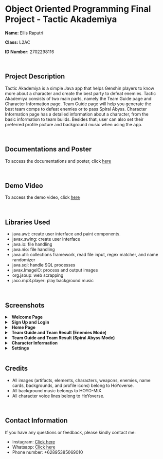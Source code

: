 # Object Oriented Programming Final Project - Tactic Akademiya

**Name:** Ellis Raputri

**Class:** L2AC

**ID Number:** 2702298116

<br>

## Project Description
Tactic Akademiya is a simple Java app that helps Genshin players to know more about a 
character and create the best party to defeat enemies. Tactic Akademiya consists of two main parts, namely the Team Guide page and Character Information page. Team Guide page will help you generate the best team comps to defeat enemies or to pass Spiral Abyss. Character Information page has a detailed information about a character, from the basic information to team builds. Besides that, user can also set their preferred profile picture and background music when using the app. 

<br>

## Documentations and Poster
To access the documentations and poster, click [here](https://github.com/ellisraputri/OOP-FinalProject-TacticAkademiya/tree/master/report)

<br>

## Demo Video
To access the demo video, click [here](-)

<br>

## Libraries Used
- java.awt: create user interface and paint components.
- javax.swing: create user interface
- java.io: file handling
- java.nio: file handling
- java.util: collections framework, read file input, regex matcher, and name randomizer
- java.sql: handle SQL processes
- javax.ImageIO: process and output images
- org.jsoup: web scrapping
- jaco.mp3.player: play background music

<br>


## Screenshots
<details>
<summary>&ensp;<b>Welcome Page</b></summary>
  <img src="report/screenshots/welcome_page.png" alt="Welcome Page Image" width = "600"><br>
<br>
</details>

<details>
<summary>&ensp;<b>Sign Up and Login</b></summary>
  <img src="report/screenshots/signup_page.png" alt="Sign Up Page Image" width = "600"><br>
  <img src="report/screenshots/login_page.png" alt="Login Page Image" width = "600"><br>
<br>
</details>

<details>
<summary>&ensp;<b>Home Page</b></summary>
  <img src="report/screenshots/home.png" alt="Home Page Image" width = "600"><br>
<br>
</details>

<details>
<summary>&ensp;<b>Team Guide and Team Result (Enemies Mode)</b></summary>
  <img src="report/screenshots/teamguide1.png" alt="Team Guide Image 1" width = "600"><br>
  <img src="report/screenshots/teamguide2.png" alt="Team Guide Image 2" width = "600"><br>
  <img src="report/screenshots/teamresult1.png" alt="Team Result Image 1" width = "600"><br>
<br>
</details>

<details>
<summary>&ensp;<b>Team Guide and Team Result (Spiral Abyss Mode)</b></summary>
  <img src="report/screenshots/teamguide3.png" alt="Team Guide Image 3" width = "600"><br>
  <img src="report/screenshots/teamguide4.png" alt="Team Guide Image 4" width = "600"><br>
  <img src="report/screenshots/teamresult2.png" alt="Team Result Image 2" width = "600"><br>
  <img src="report/screenshots/teamresult3.png" alt="Team Result Image 3" width = "600"><br>
  <img src="report/screenshots/teamresult4.png" alt="Team Result Image 4" width = "600"><br>
<br>
</details>

<details>
<summary>&ensp;<b>Character Information</b></summary>
  <img src="report/screenshots/charinfohome1.png" alt="Character Information Home Image 1" width = "600"><br>
  <img src="report/screenshots/charinfohome2.png" alt="Character Information Home Image 2" width = "600"><br>
  <img src="report/screenshots/charinfo.png" alt="Character Information Image 1" width = "600"><br>
<br>
</details>

<details>
<summary>&ensp;<b>Settings</b></summary>
  <img src="report/screenshots/settings1.png" alt="Settings Image 1" width = "600"><br>
  <img src="report/screenshots/settings2.png" alt="Settings Image 2" width = "600"><br>
  <img src="report/screenshots/setting_char1.png" alt="Character Settings Image 1" width = "600"><br>
  <img src="report/screenshots/setting_profile1.png" alt="Profile Settings Image 1" width = "600"><br>
  <img src="report/screenshots/setting_profile2.png" alt="Profile Settings Image 1" width = "600"><br>
  <img src="report/screenshots/setting_profile3.png" alt="Profile Settings Image 1" width = "600"><br>
  <img src="report/screenshots/setting_music1.png" alt="Music Settings Image 1" width = "600"><br>
<br>
</details>

<br>

## Credits
- All images (artifacts, elements, characters, weapons, enemies, name cards, backgrounds, and profile 
icons) belong to HoYoverse.
- All background music belongs to HOYO-MiX.
- All character voice lines belong to HoYoverse.

<br>

## Contact Information
If you have any questions or feedback, please kindly contact me:
- Instagram: [Click here](https://www.instagram.com/ellisraputri/)
- Whatsapp: [Click here](https://wa.me/62895385069010)
- Phone number: +62895385069010





 

